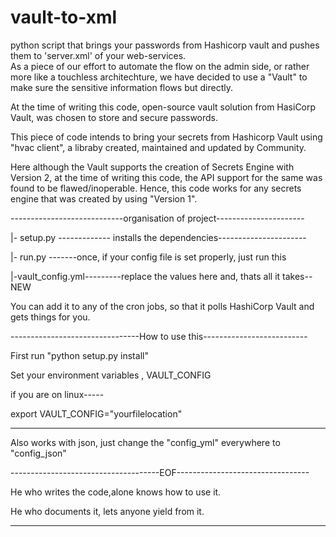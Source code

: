 # vault-to-xml
python script that brings your passwords from Hashicorp vault and pushes 
them to 'server.xml' of your web-services.  
As a piece of our effort to automate the flow on the admin side, or 
rather more like a touchless architechture, we have decided to use a 
"Vault" to
make sure the sensitive information flows but directly. 

At the time of writing this code, open-source vault solution 
from HasiCorp Vault, was chosen to store and secure passwords.

This piece of code intends to bring your secrets from Hashicorp Vault 
using 
"hvac client", a libraby created, maintained and updated by Community.


Here although the Vault supports the creation of Secrets Engine with 
Version 2,
at the time of writing this code, the API  support for the same was found 
to be 
flawed/inoperable. Hence, this code works for any secrets engine that was 
created by using "Version 1".

----------------------------organisation of project----------------------

|- setup.py ------------- installs the dependencies----------------------

|- run.py  -------once, if your config file is set properly, just run 
this

|-vault_config.yml---------replace the values here and, thats all it 
takes--NEW

You can add it to any of the cron jobs, so that it polls HashiCorp Vault 
and gets things for you. 

--------------------------------How to use this--------------------------

First run "python setup.py install"

Set  your environment variables , VAULT_CONFIG 

if you are on linux-----

export VAULT_CONFIG="yourfilelocation"

-------------------------------------------------------------------------

Also works with json, just change the "config_yml" everywhere to "config_json"

-------------------------------------EOF---------------------------------

He who writes the code,alone knows how to use it.

He who documents it, lets anyone yield from  it.

-------------------------------------------------------------------------
